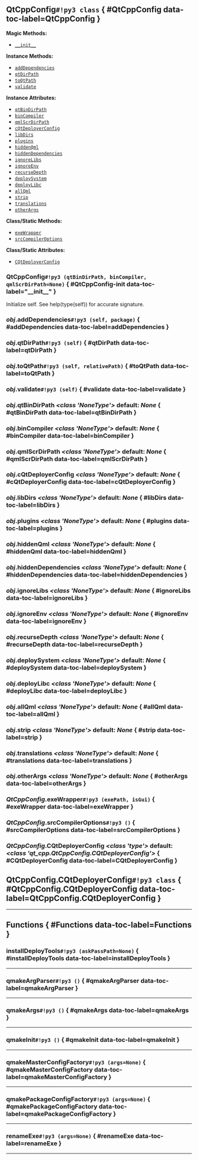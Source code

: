 ## **QtCppConfig**`#!py3 class` { #QtCppConfig data-toc-label=QtCppConfig }



**Magic Methods:**

 - [`__init__`](#QtCppConfig-init)

**Instance Methods:** 

 - [`addDependencies`](#addDependencies)
 - [`qtDirPath`](#qtDirPath)
 - [`toQtPath`](#toQtPath)
 - [`validate`](#validate)

**Instance Attributes:** 

 - [`qtBinDirPath`](#qtBinDirPath)
 - [`binCompiler`](#binCompiler)
 - [`qmlScrDirPath`](#qmlScrDirPath)
 - [`cQtDeployerConfig`](#cQtDeployerConfig)
 - [`libDirs`](#libDirs)
 - [`plugins`](#plugins)
 - [`hiddenQml`](#hiddenQml)
 - [`hiddenDependencies`](#hiddenDependencies)
 - [`ignoreLibs`](#ignoreLibs)
 - [`ignoreEnv`](#ignoreEnv)
 - [`recurseDepth`](#recurseDepth)
 - [`deploySystem`](#deploySystem)
 - [`deployLibc`](#deployLibc)
 - [`allQml`](#allQml)
 - [`strip`](#strip)
 - [`translations`](#translations)
 - [`otherArgs`](#otherArgs)

**Class/Static Methods:** 

 - [`exeWrapper`](#exeWrapper)
 - [`srcCompilerOptions`](#srcCompilerOptions)

**Class/Static Attributes:** 

 - [`CQtDeployerConfig`](#CQtDeployerConfig)

### **QtCppConfig**`#!py3 (qtBinDirPath, binCompiler, qmlScrDirPath=None)` { #QtCppConfig-init data-toc-label="&lowbar;&lowbar;init&lowbar;&lowbar;" }

Initialize self.  See help(type(self)) for accurate signature.
### *obj*.**addDependencies**`#!py3 (self, package)` { #addDependencies data-toc-label=addDependencies }


### *obj*.**qtDirPath**`#!py3 (self)` { #qtDirPath data-toc-label=qtDirPath }


### *obj*.**toQtPath**`#!py3 (self, relativePath)` { #toQtPath data-toc-label=toQtPath }


### *obj*.**validate**`#!py3 (self)` { #validate data-toc-label=validate }


### *obj*.**qtBinDirPath** *<class 'NoneType'>* default: *None* { #qtBinDirPath data-toc-label=qtBinDirPath }


### *obj*.**binCompiler** *<class 'NoneType'>* default: *None* { #binCompiler data-toc-label=binCompiler }


### *obj*.**qmlScrDirPath** *<class 'NoneType'>* default: *None* { #qmlScrDirPath data-toc-label=qmlScrDirPath }


### *obj*.**cQtDeployerConfig** *<class 'NoneType'>* default: *None* { #cQtDeployerConfig data-toc-label=cQtDeployerConfig }


### *obj*.**libDirs** *<class 'NoneType'>* default: *None* { #libDirs data-toc-label=libDirs }


### *obj*.**plugins** *<class 'NoneType'>* default: *None* { #plugins data-toc-label=plugins }


### *obj*.**hiddenQml** *<class 'NoneType'>* default: *None* { #hiddenQml data-toc-label=hiddenQml }


### *obj*.**hiddenDependencies** *<class 'NoneType'>* default: *None* { #hiddenDependencies data-toc-label=hiddenDependencies }


### *obj*.**ignoreLibs** *<class 'NoneType'>* default: *None* { #ignoreLibs data-toc-label=ignoreLibs }


### *obj*.**ignoreEnv** *<class 'NoneType'>* default: *None* { #ignoreEnv data-toc-label=ignoreEnv }


### *obj*.**recurseDepth** *<class 'NoneType'>* default: *None* { #recurseDepth data-toc-label=recurseDepth }


### *obj*.**deploySystem** *<class 'NoneType'>* default: *None* { #deploySystem data-toc-label=deploySystem }


### *obj*.**deployLibc** *<class 'NoneType'>* default: *None* { #deployLibc data-toc-label=deployLibc }


### *obj*.**allQml** *<class 'NoneType'>* default: *None* { #allQml data-toc-label=allQml }


### *obj*.**strip** *<class 'NoneType'>* default: *None* { #strip data-toc-label=strip }


### *obj*.**translations** *<class 'NoneType'>* default: *None* { #translations data-toc-label=translations }


### *obj*.**otherArgs** *<class 'NoneType'>* default: *None* { #otherArgs data-toc-label=otherArgs }


### *QtCppConfig*.**exeWrapper**`#!py3 (exePath, isGui)` { #exeWrapper data-toc-label=exeWrapper }


### *QtCppConfig*.**srcCompilerOptions**`#!py3 ()` { #srcCompilerOptions data-toc-label=srcCompilerOptions }


### *QtCppConfig*.**CQtDeployerConfig** *<class 'type'>* default: *<class 'qt_cpp.QtCppConfig.CQtDeployerConfig'>* { #CQtDeployerConfig data-toc-label=CQtDeployerConfig }


## **QtCppConfig.CQtDeployerConfig**`#!py3 class` { #QtCppConfig.CQtDeployerConfig data-toc-label=QtCppConfig.CQtDeployerConfig }




______

## **Functions** { #Functions data-toc-label=Functions }

### **installDeployTools**`#!py3 (askPassPath=None)` { #installDeployTools data-toc-label=installDeployTools }



______

### **qmakeArgParser**`#!py3 ()` { #qmakeArgParser data-toc-label=qmakeArgParser }



______

### **qmakeArgs**`#!py3 ()` { #qmakeArgs data-toc-label=qmakeArgs }



______

### **qmakeInit**`#!py3 ()` { #qmakeInit data-toc-label=qmakeInit }



______

### **qmakeMasterConfigFactory**`#!py3 (args=None)` { #qmakeMasterConfigFactory data-toc-label=qmakeMasterConfigFactory }



______

### **qmakePackageConfigFactory**`#!py3 (args=None)` { #qmakePackageConfigFactory data-toc-label=qmakePackageConfigFactory }



______

### **renameExe**`#!py3 (args=None)` { #renameExe data-toc-label=renameExe }



______

